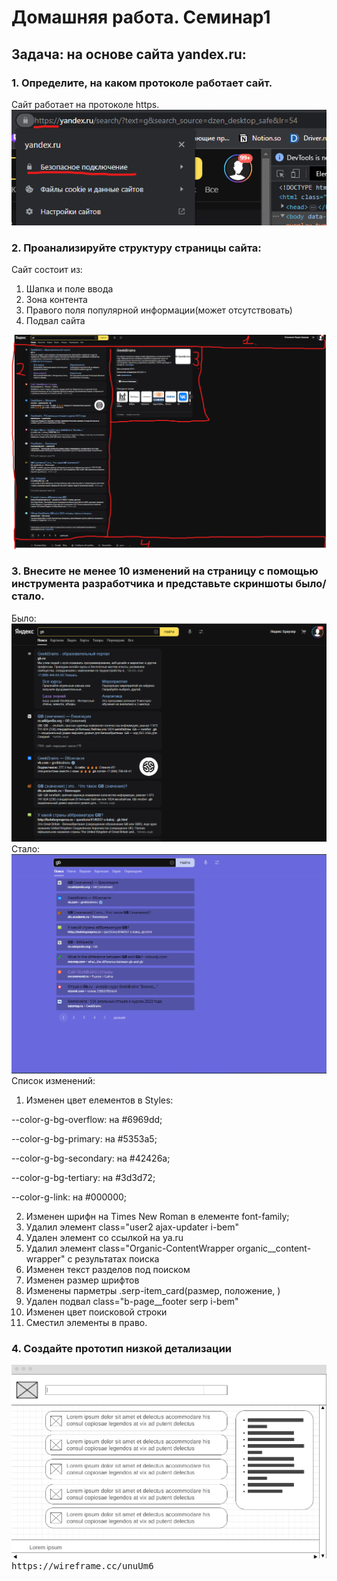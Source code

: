 # Домашняя работа. Семинар1
## Задача: на основе сайта yandex.ru:
### 1. Определите, на каком протоколе работает сайт.

Сайт работает на протоколе https.
<kbd>
    <img src="Pic\httpsya.ru.png"/>
</kbd>
### 2. Проанализируйте структуру страницы сайта:
Сайт состоит из:

 1. Шапка и поле ввода
 2. Зона контента
 3. Правого поля популярной информации(может отсутствовать)
 4. Подвал сайта

 <kbd>
    <img src="Pic\analis.png"/>
</kbd>

### 3. Внесите не менее 10 изменений на страницу с помощью инструмента разработчика и представьте скриншоты было/стало.
Было:
<kbd>
    <img src="Pic\before.png"/>
</kbd>
Стало:
<kbd>
    <img src="Pic\after.png"/>
</kbd>
Список изменений:

1. Изменен цвет елементов в Styles:

--color-g-bg-overflow: на #6969dd;

--color-g-bg-primary: на #5353a5;

--color-g-bg-secondary: на #42426a;

--color-g-bg-tertiary:  на #3d3d72;

--color-g-link: на #000000;

2. Изменен шрифн на Times New Roman в елементе font-family;
3. Удалил элемент class="user2 ajax-updater i-bem"
4. Удален элемент со ссылкой на ya.ru
5. Удалил элемент class="Organic-ContentWrapper organic__content-wrapper"
с результатах поиска
6. Изменен текст разделов под поиском
7. Изменен размер шрифтов
8. Изменены парметры .serp-item_card(размер, положение, )
9. Удален подвал class="b-page__footer serp i-bem"
10. Изменен цвет поисковой строки
11. Сместил элементы в право.

### 4. Создайте прототип низкой детализации
<kbd>
    <img src="Pic\low.png"/>
</kbd>

<kbd>
    https://wireframe.cc/unuUm6
</kbd>